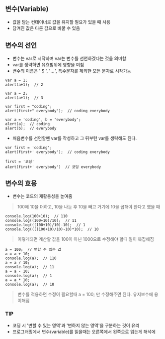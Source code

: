 ## 변수(Variable)
- 값을 담는 컨테이너로 값을 유지할 필요가 있을 때 사용
- 담겨진 값은 다른 값으로 바꿀 수 있음

## 변수의 선언
- 변수는 var로 시작하며 var는 변수를 선언하겠다는 것을 의미함
- var를 생략하면 유효범위에 영향을 미침
- 변수의 이름은 ' $ ', ' _ ', 특수문자를 제외한 모든 문자로 시작가능

```
var a = 1;
alert(a+1);  // 2
 
var a = 2;
alert(a+1);  // 3
```

```
var first = "coding";
alert(first+" everybody");  // coding everybody
```

```
var a = 'coding', b = 'everybody';
alert(a);  // coding
alert(b);  // everybody
```

- 처음변수를 선언할땐 var를 작성하고 그 뒤부턴 var를 생략해도 된다.
```
var first = 'coding';
alert(first+' everybody');  // coding everybody

first = '코딩'
alert(first+' everybody')  // 코딩 everybody
```

## 변수의 효용
- 변수는 코드의 재활용성을 높여줌
> 100에 10을 더하고, 10을 나눈 후 10을 빼고 거기에 10을 곱해야 한다고 했을 때
```
console.log(100+10);  // 110
console.log((100+10)/10);  // 11
console.log(((100+10)/10)-10);  // 1
console.log((((100+10)/10)-10)*10);  // 10
```
> 이렇게되면 계산할 값을 100이 아닌 1000으로 수정해야 할때 일이 복잡해짐

```
a = 100;  // 변할 수 있는 값
a = a + 10;
console.log(a);  // 110
a = a / 10;
console.log(a);  // 11
a = a - 10;
console.log(a);  // 1
a = a * 10;
console.log(a);  // 10
```
> 변수를 적용하면 수정이 필요할때 a = 100; 만 수정해주면 된다. 유지보수에 용이해짐

### TIP
- 코딩 시 '변할 수 있는 영역'과 '변하지 않는 영역'을 구분하는 것이 유리
- 프로그래밍에서 변수(variable)를 읽을때는 오른쪽에서 왼쪽으로 읽는게 해석에 
